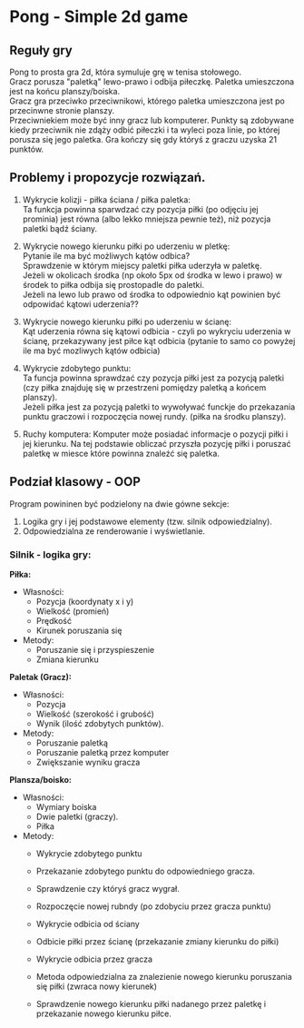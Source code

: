 #  Pong - Simple 2d game

## Reguły gry

Pong to prosta gra 2d, która symuluje grę w tenisa stołowego. \
Gracz porusza "paletką" lewo-prawo i odbija piłeczkę. Paletka umieszczona jest na końcu planszy/boiska. \
Gracz gra przeciwko przeciwnikowi, którego paletka umieszczona jest po przecinwne stronie planszy. \
Przeciwniekiem może być inny gracz lub komputerer. Punkty są zdobywane kiedy przeciwnik nie zdąży odbić piłeczki i ta wyleci poza linie, po której porusza się jego paletka. Gra kończy się gdy któryś z graczu uzyska 21 punktów. 

## Problemy i propozycje rozwiązań. 

1. Wykrycie kolizji - piłka ściana / piłka paletka: \
Ta funkcja powinna sparwdzać czy pozycja piłki (po odjęciu jej prominia) jest równa (albo lekko mniejsza pewnie też), niż pozycja paletki bądź ściany.

2. Wykrycie nowego kierunku piłki po uderzeniu w pletkę: \
Pytanie ile ma być możliwych kątów odbica? \
Sprawdzenie w którym miejscy paletki piłka uderzyła w paletkę. \
Jeżeli w okolicach środka (np około 5px od środka w lewo i prawo) w środek to piłka odbija się prostopadle do paletki. \
Jeżeli na lewo lub prawo od środka to odpowiednio kąt powinien być odpowidać kątowi uderzenia?? 

3. Wykrycie nowego kierunku piłki po uderzeniu w ścianę: \
Kąt uderzenia równa się kątowi odbicia - czyli po wykryciu uderzenia w ścianę, przekazywany jest piłce kąt odbicia (pytanie to samo co powyżej ile ma być mozliwych kątów odbicia)

3. Wykrycie zdobytego punktu: \
Ta funcja powinna sprawdzać czy pozycja piłki jest za pozycją paletki (czy piłka znajduję się w przestrzeni pomiędzy paletką a końcem planszy). \
Jeżeli piłka jest za pozycją paletki to wywoływać funckje do przekazania punktu graczowi i rozpoczęcia nowej rundy. (piłka na środku planszy). 

4. Ruchy komputera: 
Komputer może posiadać informacje o pozycji piłki i jej kierunku. Na tej podstawie obliczać przyszła pozycję piłki i poruszać paletkę w miesce które powinna znaleźć się paletka. 

## Podział klasowy - OOP

Program powininen być podzielony na dwie gówne sekcje:
1. Logika gry i jej podstawowe elementy (tzw. silnik odpowiedzialny).
2. Odpowiedzialna ze renderowanie i wyświetlanie.  

### Silnik - logika gry: 

**Piłka:**
- Własności:
    - Pozycja (koordynaty x i y)
    - Wielkość (promień)
    - Prędkość
    - Kirunek poruszania się
- Metody:
    - Poruszanie się i przyspieszenie 
    - Zmiana kierunku

**Paletak (Gracz):**
- Własności:
    - Pozycja
    - Wielkość (szerokość i grubość)
    - Wynik (ilość zdobytych punktów). 
- Metody:
    - Poruszanie paletką
    - Poruszanie paletką przez komputer
    - Zwiększanie wyniku gracza

**Plansza/boisko:**
- Własności:
    - Wymiary boiska
    - Dwie paletki (graczy).
    - Piłka
- Metody:
    - Wykrycie zdobytego punktu
    - Przekazanie zdobytego punktu do odpowiedniego gracza. 
    - Sprawdzenie czy któryś gracz wygrał.
    - Rozpoczęcie nowej rubndy (po zdobyciu przez gracza punktu)

    - Wykrycie odbicia od ściany
    - Odbicie piłki przez ścianę (przekazanie zmiany kierunku do piłki)
    - Wykrycie odbicia przez gracza
    - Metoda odpowiedzialna za znalezienie nowego kierunku poruszania się piłki (zwraca nowy kierunek)

    - Sprawdzenie nowego kierunku piłki nadanego przez paletkę i przekazanie nowego kierunku piłce. 